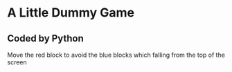 # A Little Dummy Game
## Coded by Python
Move the red block to avoid the blue blocks which falling from the top of the screen